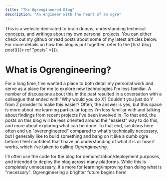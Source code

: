 ```yaml
---
title: "The Ogrengineered Blog"
description: "An engineer with the heart of an ogre"
---
```


This is a website dedicated to brain dumps, understanding technical concepts, and writings about my own personal projects. You can either check out my github or read posts about some of my latest articles below. For more details on how this blog is put together, refer to the [first blog post]({{< ref "posts" >}}).

# What is Ogrengineering?

For a long time, I've wanted a place to both detail my personal work and serve as a place for me to explore new technologies I'm less familiar. A number of discussions about this in the past resulted in a coversation with a colleague that ended with "Why would you do X? Couldn't you just do Y from Z provider to make this easier? Often, the answer is yes, but this space is more about me learning particular topics i'm less familiar with and talking about findings from recent projects i've been involved in. To that end, the posts on this blog will be less oriented around the "easiest" way to do this, and more about exploring what can be done. To that end, solutions here often end up "overengineered" compared to what's technically necessary, but I generally like to build something and bang on it like a dumb ogre before I feel confident that I have an understanding of what it is or how it works, which i've taken to calling _Ogrengineering_.

I'll often use the code for the blog for demonstration/deployment purposes, and intended to deploy the blog across many platforms. While this is completely unnecessary, it's more for learning/improving than doing what is "necessary". Ogrengineering a brighter future begins here!
